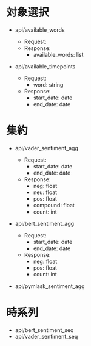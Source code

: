 
# 対象選択
- api/available_words
    - Request:
    - Response:
        - available_words: list

- api/available_timepoints
    - Request:
        - word: string
    - Response:
        - start_date: date
        - end_date: date

# 集約
- api/vader_sentiment_agg
    - Request:
        - start_date: date
        - end_date: date
    - Response:
        - neg: float
        - neu: float
        - pos: float
        - compound: float
        - count: int

- api/bert_sentiment_agg
    - Request:
        - start_date: date
        - end_date: date
    - Response:
        - neg: float
        - pos: float
        - count: int

- api/pymlask_sentiment_agg

# 時系列
- api/bert_sentiment_seq
- api/vader_sentiment_seq

